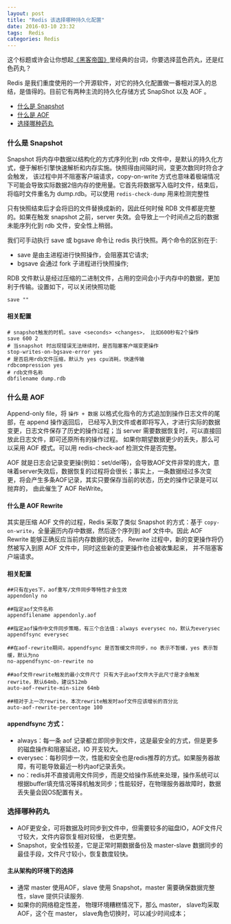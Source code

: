 ```yaml
---
layout: post
title: "Redis 该选择哪种持久化配置"
date: 2016-03-10 23:32
tags:  Redis
categories: Redis
---
```


这个标题或许会让你想起[《黑客帝国》](https://movie.douban.com/subject/1291843/)里经典的台词，你要选择蓝色药丸，还是红色药丸？

Redis 是我们重度使用的一个开源软件，对它的持久化配置做一番相对深入的总结，是值得的。目前它有两种主流的持久化存储方式 SnapShot 以及 AOF 。

* [什么是 Snapshot](#第一节)
* [什么是 AOF ](#第二节)
* [选择哪种药丸](#第三节)


<h3 id="第一节">什么是 Snapshot</h3>

Snapshot 将内存中数据以结构化的方式序列化到 rdb 文件中，是默认的持久化方式，便于解析引擎快速解析和内存实施。快照得由间隔时间，变更次数同时符合才会触发， 该过程中并不阻塞客户端请求，copy-on-write 方式也意味着极端情况下可能会导致实际数据2倍内存的使用量。它首先将数据写入临时文件，结束后，将临时文件重名为 dump.rdb。可以使用 `redis-check-dump` 用来检测完整性

只有快照结束后才会将旧的文件替换成新的，因此任何时候 RDB 文件都是完整的。如果在触发 snapshot 之前，server 失效。会导致上一个时间点之后的数据未能序列化到 rdb 文件，安全性上稍弱。 

我们可手动执行 save 或 bgsave 命令让 redis 执行快照。两个命令的区别在于:

* save 是由主进程进行快照操作，会阻塞其它请求;
* bgsave 会通过 fork 子进程进行快照操作;

RDB 文件默认是经过压缩的二进制文件，占用的空间会小于内存中的数据，更加利于传输。设置如下，可以关闭快照功能

```
save ""
```


#### 相关配置

```
# snapshot触发的时机，save <seconds> <changes>， 比如600秒有2个操作
save 600 2
# 当snapshot 时出现错误无法继续时，是否阻塞客户端变更操作 
stop-writes-on-bgsave-error yes 
# 是否启用rdb文件压缩，默认为 yes cpu消耗，快速传输  
rdbcompression yes  
# rdb文件名称  
dbfilename dump.rdb  
```


<h3 id="第二节">什么是 AOF</h3>

Append-only file，将 `操作 + 数据` 以格式化指令的方式追加到操作日志文件的尾部，在 append 操作返回后， 已经写入到文件或者即将写入，才进行实际的数据变更，日志文件保存了历史的操作过程；当 server 需要数据恢复时，可以直接回放此日志文件，即可还原所有的操作过程。 如果你期望数据更少的丢失，那么可以采用 AOF 模式。可以用 redis-check-aof 检测文件是否完整。

AOF 就是日志会记录变更操(例如：set/del等)，会导致AOF文件非常的庞大，意味着server失效后，数据恢复的过程将会很长；事实上，一条数据经过多次变更，将会产生多条AOF记录，其实只要保存当前的状态，历史的操作记录是可以抛弃的， 由此催生了 AOF ReWrite。

#### 什么是 AOF Rewrite

其实是压缩 AOF 文件的过程，Redis 采取了类似 Snapshot 的方式：基于 `copy-on-write`，全量遍历内存中数据，然后逐个序列到 aof 文件中。因此 AOF Rewrite 能够正确反应当前内存数据的状态， Rewrite 过程中，新的变更操作将仍然被写入到原 AOF 文件中，同时这些新的变更操作也会被收集起来， 并不阻塞客户端请求。


#### 相关配置

```
##只有在yes下，aof重写/文件同步等特性才会生效  
appendonly no  
  
##指定aof文件名称  
appendfilename appendonly.aof  
  
##指定aof操作中文件同步策略，有三个合法值：always everysec no，默认为everysec  
appendfsync everysec  

##在aof-rewrite期间，appendfsync 是否暂缓文件同步，no 表示不暂缓，yes 表示暂缓，默认为no  
no-appendfsync-on-rewrite no  
  
##aof文件rewrite触发的最小文件尺寸 只有大于此aof文件大于此尺寸是才会触发rewrite，默认64mb，建议512mb  
auto-aof-rewrite-min-size 64mb  
  
##相对于上一次rewrite，本次rewrite触发时aof文件应该增长的百分比
auto-aof-rewrite-percentage 100  
```

#### appendfsync 方式：

* always：每一条 aof 记录都立即同步到文件，这是最安全的方式，但是更多的磁盘操作和阻塞延迟，IO 开支较大。
* everysec：每秒同步一次，性能和安全也是redis推荐的方式。如果服务器故障，有可能导致最近一秒内aof记录丢失。
* no：redis并不直接调用文件同步，而是交给操作系统来处理，操作系统可以根据buffer填充情况等择机触发同步；性能较好，在物理服务器故障时，数据丢失量会因OS配置有关。


<h3 id="第三节">选择哪种药丸</h3>

* AOF更安全，可将数据及时同步到文件中，但需要较多的磁盘IO，AOF文件尺寸较大，文件内容恢复相对较慢， 也更完整。
* Snapshot，安全性较差，它是正常时期数据备份及 master-slave 数据同步的最佳手段，文件尺寸较小，恢复数度较快。

#### 主从架构的环境下的选择

* 通常 master 使用AOF，slave 使用 Snapshot，master 需要确保数据完整性，slave 提供只读服务.
* 如果你的网络稳定性差， 物理环境糟糕情况下，那么 master， slave均采取 AOF，这个在 master， slave角色切换时，可以减少时间成本；
